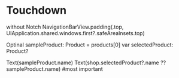 # Touchdown

without Notch 
NavigationBarView.padding(.top, UIApplication.shared.windows.first?.safeAreaInsets.top)

Optinal
sampleProduct: Product = products[0]
var selectedProduct: Product?

Text(sampleProduct.name)
Text(shop.selectedProduct?.name ?? sampleProduct.name)
#most important
